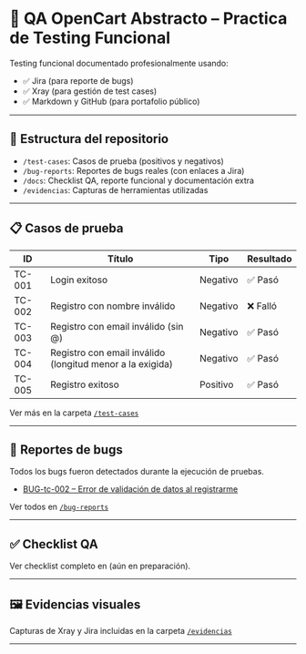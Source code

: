 # 🧪 QA OpenCart Abstracto – Practica de Testing Funcional

Testing funcional documentado profesionalmente usando:
- ✅ Jira (para reporte de bugs)
- ✅ Xray (para gestión de test cases)
- ✅ Markdown y GitHub (para portafolio público)

---

## 📂 Estructura del repositorio

- `/test-cases`: Casos de prueba (positivos y negativos)
- `/bug-reports`: Reportes de bugs reales (con enlaces a Jira)
- `/docs`: Checklist QA, reporte funcional y documentación extra
- `/evidencias`: Capturas de herramientas utilizadas

---

## 📋 Casos de prueba

| ID     | Título                                   | Tipo      | Resultado |
|--------|--------------------------------          |-----------|-----------|
| TC-001 | Login exitoso                            | Negativo  | ✅ Pasó   |
| TC-002 | Registro con nombre inválido             | Negativo  | ❌ Falló  |
| TC-003 | Registro con email inválido (sin @)      | Negativo  | ✅ Pasó   |
| TC-004 | Registro con email inválido (longitud menor a la exigida)      | Negativo  | ✅ Pasó   |
| TC-005 | Registro exitoso                            | Positivo  | ✅ Pasó   |

Ver más en la carpeta [`/test-cases`](./test-cases)

---

## 🐞 Reportes de bugs

Todos los bugs fueron detectados durante la ejecución de pruebas.

- [BUG-tc-002 – Error de validación de datos al registrarme](./bug-reports/bug-tc-002.md)

Ver todos en [`/bug-reports`](./bug-reports)

---

## ✅ Checklist QA

Ver checklist completo en (aún en preparación).

---

## 🖼️ Evidencias visuales

Capturas de Xray y Jira incluidas en la carpeta [`/evidencias`](./evidencias)

---
